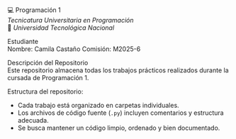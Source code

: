 💻 Programación 1  
*Tecnicatura Universitaria en Programación*  
📍 *Universidad Tecnológica Nacional*  

Estudiante  
Nombre: Camila Castaño 
Comisión: M2025-6

Descripción del Repositorio  
Este repositorio almacena todas los trabajos prácticos realizados durante la cursada de Programación 1.  

Estructura del repositorio:
- Cada trabajo está organizado en carpetas individuales.  
- Los archivos de código fuente (`.py`) incluyen comentarios y estructura adecuada.  
- Se busca mantener un código limpio, ordenado y bien documentado.  

